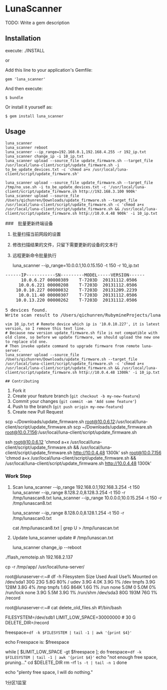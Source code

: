 # LunaScanner

TODO: Write a gem description

## Installation

execute:
./INSTALL

or

Add this line to your application's Gemfile:

    gem 'luna_scanner'

And then execute:

    $ bundle

Or install it yourself as:

    $ gem install luna_scanner

## Usage

    luna_scanner
    luna_scanner reboot
    luna_scanner --ip_range=192.168.0.1,192.168.4.255 -r 192_ip.txt
    luna_scanner change_ip -i 10_ip.txt
    luna_scanner upload --source_file update_firmware.sh --target_file /usr/local/luna-client/script/update_firmware.sh -i to_be_update_devices.txt -c 'chmod a+x /usr/local/luna-client/script/update_firmware.sh'

    luna_scanner upload --source_file update_firmware.sh --target_file /tmp/no_use.sh -i to_be_update_devices.txt -c '/usr/local/luna-client/script/update_firmware.sh http://192.168.3.100 900k'
    luna_scanner upload --source_file /Users/qichunren/Downloads/update_firmware.sh --target_file /usr/local/luna-client/script/update_firmware.sh -c 'chmod a+x /usr/local/luna-client/script/update_firmware.sh && /usr/local/luna-client/script/update_firmware.sh http://10.0.4.48 900k' -i 10_ip.txt

###　批量更新终端设备

1. 批量扫描当前网段的设置
2. 修改扫描结果的文件，只留下需要更新的设备的文本行
3. 远程更新命令批量执行


    luna_scanner --ip_range=10.0.0.1,10.0.15.150 -t 150 -r 10_ip.txt

<pre>
------IP-----------SN---------MODEL-----VERSION------
      10.0.6.27 00000389    T-7203D  20131112.0506
     10.0.6.221 00000208    T-7203D  20131112.0506
    10.0.10.227 00000032    T-7203D  20131209.2239
     10.0.11.40 00000307    T-7203D  20131112.0506
    10.0.13.220 00000262    T-7203D  20131112.0506

5 devices found.
Write scan result to /Users/qichunren/RubymineProjects/luna_scanner/10_ip.txt
</pre>

    vim 10_ip.txt # Remote device which ip is '10.0.10.227', it is latest version, so I remove this text line.
    # Because new version update_firmware.sh file is not compatible with old clone, so before we update firmware, we should upload the new one to replace old one.
    # Then invoke update command to upgrade firmware from remote luna-server.
    luna_scanner upload --source_file /Users/qichunren/Downloads/update_firmware.sh --target_file /usr/local/luna-client/script/update_firmware.sh -c 'chmod a+x /usr/local/luna-client/script/update_firmware.sh && /usr/local/luna-client/script/update_firmware.sh http://10.0.4.48 1300k' -i 10_ip.txt

    ## Contributing

1. Fork it
2. Create your feature branch (`git checkout -b my-new-feature`)
3. Commit your changes (`git commit -am 'Add some feature'`)
4. Push to the branch (`git push origin my-new-feature`)
5. Create new Pull Request


scp ~/Downloads/update_firmware.sh root@10.0.6.12:/usr/local/luna-client/script/update_firmware.sh
scp ~/Downloads/update_firmware.sh root@10.0.7.156:/usr/local/luna-client/script/update_firmware.sh

ssh root@10.0.6.12 'chmod a+x /usr/local/luna-client/script/update_firmware.sh && /usr/local/luna-client/script/update_firmware.sh http://10.0.4.48 1300k'
ssh root@10.0.7.156 'chmod a+x /usr/local/luna-client/script/update_firmware.sh && /usr/local/luna-client/script/update_firmware.sh http://10.0.4.48 1300k'


### Work Step

1. Scan
    luna_scanner --ip_range 192.168.0.1,192.168.3.254 -t 150
    luna_scanner --ip_range 8.128.2.0,8.128.3.254 -t 150 -r /tmp/lunascan8.txt
    luna_scanner --ip_range 10.0.0.0,10.0.15.254 -t 150 -r /tmp/lunascan8.txt

    luna_scanner --ip_range 8.128.0.0,8.128.1.254 -t 150 -r /tmp/lunascan0.txt


    cat /tmp/lunascan8.txt  | grep U > /tmp/lunascan.txt

2. Update
    luna_scanner update  # /tmp/lunascan.txt

    luna_scanner change_ip --reboot




./flash_remoteip.sh 192.168.2.137


cp -r /tmp/app/ /usr/local/luna-server/



root@lunaserver-r:~# df -h
Filesystem      Size  Used Avail Use% Mounted on
/dev/sda1        30G   23G  5.8G  80% /
udev            3.9G  4.0K  3.9G   1% /dev
tmpfs           3.9G  128M  3.8G   4% /tmp
tmpfs           1.6G  864K  1.6G   1% /run
none            5.0M     0  5.0M   0% /run/lock
none            3.9G  5.5M  3.9G   1% /run/shm
/dev/sda3        80G  193M   76G   1% /record



root@lunaserver-r:~# cat delete_old_files.sh
#!/bin/bash

FILESYSTEM=/dev/sdb1
LIMIT_LOW_SPACE=30000000  # 30 G
DELETE_DIR=/record


freespace=`df -k $FILESYSTEM | tail -1 | awk '{print $4}'`


echo Freespace is: $freespace


while [ $LIMIT_LOW_SPACE -gt $freespace ]; do
	freespace=`df -k $FILESYSTEM | tail -1 | awk '{print $4}'`
	echo "not enough free space, pruning..."
	cd  $DELETE_DIR
	rm -rf `ls -t | tail -n 1`
done

echo "plenty free space, I will do nothing."


1分区1监室



